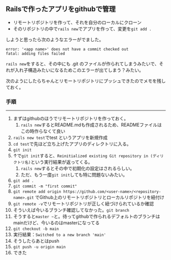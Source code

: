 ## Railsで作ったアプリをgithubで管理

- リモートリポジトリを作って、それを自分のローカルにクローン
- そのリポジトリの中で`rails new`でアプリを作って、変更を`git add .`

しようと思ったら次のようなエラーがでました。

```
error: '<app name>' does not have a commit checked out
fatal: adding files failed
```

`rails new`をすると、その中にも .git のファイルが作られてしまうみたいで、それが入れ子構造みたいになるためこのエラーが出てしまう？みたい。

次のようにしたらちゃんとリモートリポジトリにプッシュできたのでメモを残しておく。

### 手順
---

1. まずはgithubのほうでリモートリポジトリを作っておく。
    1. `rails new`するとREADME.mdも作成されるため、READMEファイルはこの時作らなくて良い
1. `rails new test`でtest というアプリを新規作成
2. `cd test`で先ほど立ち上げたアプリのディレクトリに入る。
3. `git init`
4. ↑で`git init`すると、`Reinitialized existing Git repository in (ディリクトリ名)`という実行結果が返ってくる。
    1. `rails new`するとその中で初期化の設定はされるらしい。
    2. ただ、もう一度`git init`しても特に問題ないみたい。
1. `git add .`
2. `git commit -m "first commit"`
3. `git remote add origin https://github.com/<user-name>/<repository-name>.git` でGithub上のリモートリポジトリとローカルリポジトリを紐付け
4. `git remote -v`でリモートリポジトリが正しく紐づけられているか確認
5. そういえば今いるブランチ確認してなかった。`git branch`
6. そうすると`master ~`と。待ってgithubで作られるデフォルトのブランチはmainだけど、今いるのはmasterになってる
7. `git checkout -b main`
8. 実行結果：`Switched to a new branch 'main'`
9. そうしたらあとはpush
10. `git push -u origin main`
11. できた
